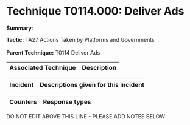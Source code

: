 # Technique T0114.000: Deliver Ads

**Summary**: 

**Tactic**: TA27 Actions Taken by Platforms and Governments <br><br>**Parent Technique:** T0114 Deliver Ads


| Associated Technique | Description |
| --------- | ------------------------- |



| Incident | Descriptions given for this incident |
| -------- | -------------------- |



| Counters | Response types |
| -------- | -------------- |


DO NOT EDIT ABOVE THIS LINE - PLEASE ADD NOTES BELOW